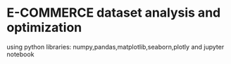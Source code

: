 # E-COMMERCE dataset analysis and optimization 
using python libraries:
numpy,pandas,matplotlib,seaborn,plotly 
and jupyter notebook
